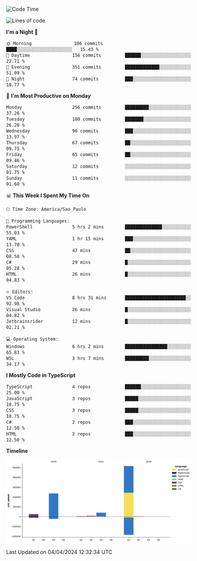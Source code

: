 <!--START_SECTION:waka-->
![Code Time](http://img.shields.io/badge/Code%20Time-2%2C406%20hrs%2058%20mins-blue)

![Lines of code](https://img.shields.io/badge/From%20Hello%20World%20I%27ve%20Written-830.2%20thousand%20lines%20of%20code-blue)

**I'm a Night 🦉** 

```text
🌞 Morning                106 commits         ████░░░░░░░░░░░░░░░░░░░░░   15.43 % 
🌆 Daytime                156 commits         ██████░░░░░░░░░░░░░░░░░░░   22.71 % 
🌃 Evening                351 commits         █████████████░░░░░░░░░░░░   51.09 % 
🌙 Night                  74 commits          ███░░░░░░░░░░░░░░░░░░░░░░   10.77 % 
```
📅 **I'm Most Productive on Monday** 

```text
Monday                   256 commits         █████████░░░░░░░░░░░░░░░░   37.26 % 
Tuesday                  180 commits         ███████░░░░░░░░░░░░░░░░░░   26.20 % 
Wednesday                96 commits          ███░░░░░░░░░░░░░░░░░░░░░░   13.97 % 
Thursday                 67 commits          ██░░░░░░░░░░░░░░░░░░░░░░░   09.75 % 
Friday                   65 commits          ██░░░░░░░░░░░░░░░░░░░░░░░   09.46 % 
Saturday                 12 commits          ░░░░░░░░░░░░░░░░░░░░░░░░░   01.75 % 
Sunday                   11 commits          ░░░░░░░░░░░░░░░░░░░░░░░░░   01.60 % 
```


📊 **This Week I Spent My Time On** 

```text
🕑︎ Time Zone: America/Sao_Paulo

💬 Programming Languages: 
PowerShell               5 hrs 2 mins        ██████████████░░░░░░░░░░░   55.03 % 
YAML                     1 hr 15 mins        ███░░░░░░░░░░░░░░░░░░░░░░   13.70 % 
CSS                      47 mins             ██░░░░░░░░░░░░░░░░░░░░░░░   08.58 % 
C#                       29 mins             █░░░░░░░░░░░░░░░░░░░░░░░░   05.28 % 
HTML                     26 mins             █░░░░░░░░░░░░░░░░░░░░░░░░   04.83 % 

🔥 Editors: 
VS Code                  8 hrs 31 mins       ███████████████████████░░   92.98 % 
Visual Studio            26 mins             █░░░░░░░░░░░░░░░░░░░░░░░░   04.82 % 
Jetbrainsrider           12 mins             █░░░░░░░░░░░░░░░░░░░░░░░░   02.21 % 

💻 Operating System: 
Windows                  6 hrs 2 mins        ████████████████░░░░░░░░░   65.83 % 
WSL                      3 hrs 7 mins        █████████░░░░░░░░░░░░░░░░   34.17 % 
```

**I Mostly Code in TypeScript** 

```text
TypeScript               4 repos             ██████░░░░░░░░░░░░░░░░░░░   25.00 % 
JavaScript               3 repos             █████░░░░░░░░░░░░░░░░░░░░   18.75 % 
CSS                      3 repos             █████░░░░░░░░░░░░░░░░░░░░   18.75 % 
C#                       2 repos             ███░░░░░░░░░░░░░░░░░░░░░░   12.50 % 
HTML                     2 repos             ███░░░░░░░░░░░░░░░░░░░░░░   12.50 % 
```



**Timeline**

![Lines of Code chart](https://raw.githubusercontent.com/jonhoffmam/jonhoffmam/master/assets/bar_graph.png)


 Last Updated on 04/04/2024 12:32:34 UTC
<!--END_SECTION:waka-->
